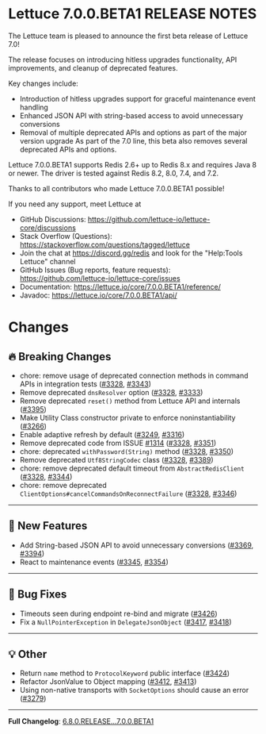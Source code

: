 Lettuce 7.0.0.BETA1 RELEASE NOTES
==============================

The Lettuce team is pleased to announce the first beta release of Lettuce 7.0!

The release focuses on introducing hitless upgrades functionality, API improvements, and cleanup of deprecated features.

Key changes include:
- Introduction of hitless upgrades support for graceful maintenance event handling
- Enhanced JSON API with string-based access to avoid unnecessary conversions
- Removal of multiple deprecated APIs and options as part of the major version upgrade
As part of the 7.0 line, this beta also removes several deprecated APIs and options.

Lettuce 7.0.0.BETA1 supports Redis 2.6+ up to Redis 8.x and requires Java 8 or newer. The driver is tested against Redis 8.2, 8.0, 7.4, and 7.2.

Thanks to all contributors who made Lettuce 7.0.0.BETA1 possible!

If you need any support, meet Lettuce at

* GitHub Discussions: https://github.com/lettuce-io/lettuce-core/discussions
* Stack Overflow (Questions): https://stackoverflow.com/questions/tagged/lettuce
* Join the chat at https://discord.gg/redis and look for the "Help:Tools Lettuce" channel 
* GitHub Issues (Bug reports, feature requests): https://github.com/lettuce-io/lettuce-core/issues
* Documentation: https://lettuce.io/core/7.0.0.BETA1/reference/
* Javadoc: https://lettuce.io/core/7.0.0.BETA1/api/

# Changes

## 🔥 Breaking Changes

- chore: remove usage of deprecated connection methods in command APIs in integration tests ([#3328](https://github.com/redis/lettuce/issues/3328), [#3343](https://github.com/redis/lettuce/pull/3343))
- Remove deprecated `dnsResolver` option ([#3328](https://github.com/redis/lettuce/issues/3328), [#3333](https://github.com/redis/lettuce/pull/3333))
- Remove deprecated `reset()` method from Lettuce API and internals ([#3395](https://github.com/redis/lettuce/pull/3395))
- Make Utility Class constructor private to enforce noninstantiability ([#3266](https://github.com/redis/lettuce/pull/3266))
- Enable adaptive refresh by default ([#3249](https://github.com/redis/lettuce/issues/3249), [#3316](https://github.com/redis/lettuce/pull/3316))
- Remove deprecated code from ISSUE [#1314](https://github.com/redis/lettuce/issues/1314) ([#3328](https://github.com/redis/lettuce/issues/3328), [#3351](https://github.com/redis/lettuce/pull/3351))
- chore: deprecated `withPassword(String)` method ([#3328](https://github.com/redis/lettuce/issues/3328), [#3350](https://github.com/redis/lettuce/pull/3350))
- Remove deprecated `Utf8StringCodec` class ([#3328](https://github.com/redis/lettuce/issues/3328), [#3389](https://github.com/redis/lettuce/pull/3389))
- chore: remove deprecated default timeout from `AbstractRedisClient` ([#3328](https://github.com/redis/lettuce/issues/3328), [#3344](https://github.com/redis/lettuce/pull/3344))
- chore: remove deprecated `ClientOptions#cancelCommandsOnReconnectFailure` ([#3328](https://github.com/redis/lettuce/issues/3328), [#3346](https://github.com/redis/lettuce/pull/3346))

---

## 🚀 New Features

- Add String-based JSON API to avoid unnecessary conversions ([#3369](https://github.com/redis/lettuce/pull/3369), [#3394](https://github.com/redis/lettuce/pull/3394))
- React to maintenance events ([#3345](https://github.com/redis/lettuce/issues/3345), [#3354](https://github.com/redis/lettuce/pull/3354))

---

## 🐛 Bug Fixes

- Timeouts seen during endpoint re-bind and migrate ([#3426](https://github.com/redis/lettuce/pull/3426))
- Fix a `NullPointerException` in `DelegateJsonObject` ([#3417](https://github.com/redis/lettuce/issues/3417), [#3418](https://github.com/redis/lettuce/pull/3418))

---

## 💡 Other

- Return `name` method to `ProtocolKeyword` public interface ([#3424](https://github.com/redis/lettuce/pull/3424))
- Refactor JsonValue to Object mapping ([#3412](https://github.com/redis/lettuce/issues/3412), [#3413](https://github.com/redis/lettuce/pull/3413))
- Using non-native transports with `SocketOptions` should cause an error ([#3279](https://github.com/redis/lettuce/pull/3279))

---

**Full Changelog**: [6.8.0.RELEASE...7.0.0.BETA1](https://github.com/redis/lettuce/compare/6.8.0.RELEASE...v7.0.0.BETA1)
